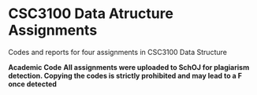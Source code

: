 # CSC3100 Data Atructure Assignments
Codes and reports for four assignments in CSC3100 Data Structure

**Academic Code**
**All assignments were uploaded to SchOJ for plagiarism detection. Copying the codes is strictly prohibited and may lead to a F once detected** 
